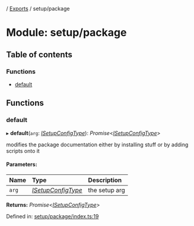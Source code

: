 [](../README.md) / [Exports](../modules.md) / setup/package

# Module: setup/package

## Table of contents

### Functions

- [default](setup_package.md#default)

## Functions

### default

▸ **default**(`arg`: [*ISetupConfigType*](../interfaces/setup.isetupconfigtype.md)): *Promise*<[*ISetupConfigType*](../interfaces/setup.isetupconfigtype.md)\>

modifies the package documentation either by installing stuff or by adding scripts onto it

#### Parameters:

Name | Type | Description |
:------ | :------ | :------ |
`arg` | [*ISetupConfigType*](../interfaces/setup.isetupconfigtype.md) | the setup arg    |

**Returns:** *Promise*<[*ISetupConfigType*](../interfaces/setup.isetupconfigtype.md)\>

Defined in: [setup/package/index.ts:19](https://github.com/onzag/itemize/blob/0569bdf2/setup/package/index.ts#L19)
